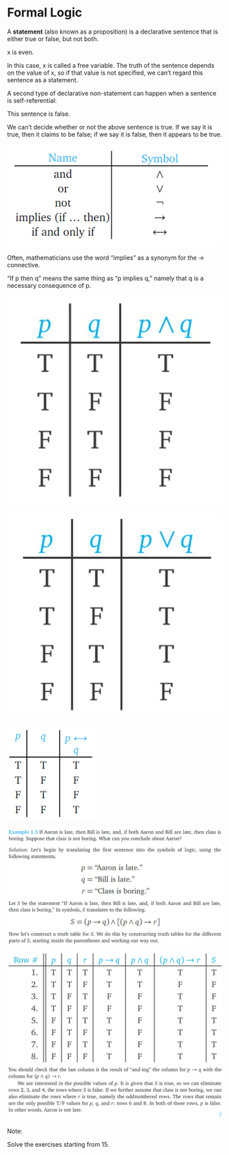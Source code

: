 # Formal Logic

A **statement** (also known as a proposition) is a declarative sentence that is either
true or false, but not both.

x is even.

In this case, x is called a free variable. The truth of the sentence depends on the value of x, so if that value is not specified, we can’t regard this sentence as a statement.

A second type of declarative non-statement can happen when a sentence is self-referential:

This sentence is false.

We can’t decide whether or not the above sentence is true. If we say it is true, then it claims to be false; if we say it is false, then it appears to be true.

![](img/1.png)

Often, mathematicians use the word “implies” as a synonym for the → connective. 

“If p then q” means the same thing as “p implies q,” namely that q is a necessary consequence of p.

![](img/2.png)

![](img/3.png)

![](img/4.png)

![](img/5.png)

![](img/6.png)
![](img/7.png)

Note:

Solve the exercises starting from 15.